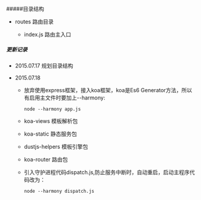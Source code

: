 #####目录结构

- routes 路由目录

    - index.js 路由主入口

##### 更新记录

- 2015.07.17 规划目录结构


- 2015.07.18 

    - 放弃使用express框架，接入koa框架，koa是Es6 Generator方法，所以有启用主文件时要加上--harmony: 
    
    	<code>node --harmony app.js</code>
    	
    	
    - koa-views 模板解析包
    	
    - koa-static 静态服务包
    	
    - dustjs-helpers 模板引擎包
    	
    - koa-router 路由包
    	
    - 引入守护进程代码dispatch.js,防止服务中断时，自动重启，启动主程序代码改为：
    
    	<code>node --harmony dispatch.js</code>
    	
    

